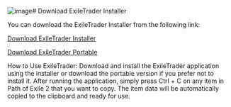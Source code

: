 ![image](https://github.com/user-attachments/assets/b32f18a0-3051-4872-a4dd-0ab869fedaca)# Download ExileTrader Installer

You can download the ExileTrader Installer from the following link:

[Download ExileTrader Installer](https://github.com/KrupArtur/ExileTrade/raw/master/ExileTraderInstaller.zip)

[Download ExileTrader Portable](https://github.com/KrupArtur/ExileTrade/raw/master/ExileTraderPortable.zip)

How to Use ExileTrader:
Download and install the ExileTrader application using the installer or download the portable version if you prefer not to install it.
After running the application, simply press Ctrl + C on any item in Path of Exile 2 that you want to copy.
The item data will be automatically copied to the clipboard and ready for use.


